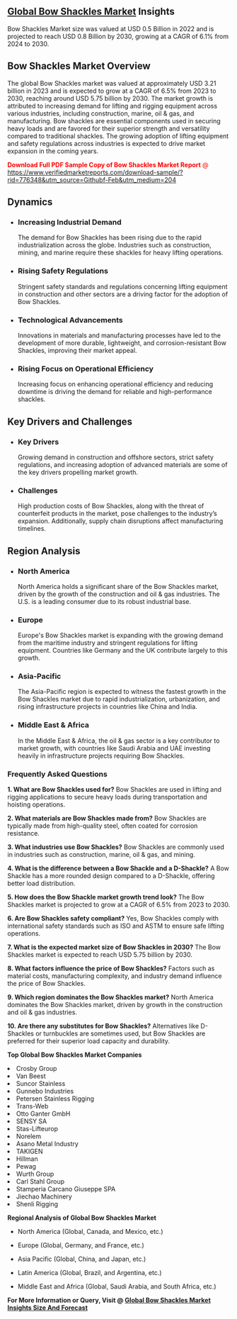 <h2><a href="https://www.verifiedmarketreports.com/download-sample/?rid=776348&amp;utm_source=Githubf&amp;utm_medium=204" target="_blank">Global Bow Shackles Market</a> Insights</h2><p>Bow Shackles Market size was valued at USD 0.5 Billion in 2022 and is projected to reach USD 0.8 Billion by 2030, growing at a CAGR of 6.1% from 2024 to 2030.</p><p> <h2>Bow Shackles Market Overview</h2> <p>The global Bow Shackles market was valued at approximately USD 3.21 billion in 2023 and is expected to grow at a CAGR of 6.5% from 2023 to 2030, reaching around USD 5.75 billion by 2030. The market growth is attributed to increasing demand for lifting and rigging equipment across various industries, including construction, marine, oil & gas, and manufacturing. Bow shackles are essential components used in securing heavy loads and are favored for their superior strength and versatility compared to traditional shackles. The growing adoption of lifting equipment and safety regulations across industries is expected to drive market expansion in the coming years.</p> <p><p><span class=""><span style="color: #ff0000;"><strong>Download Full PDF Sample Copy of Bow Shackles Market Report</strong> @ </span><a href="https://www.verifiedmarketreports.com/download-sample/?rid=776348&amp;utm_source=Githubf-Feb&amp;utm_medium=204" target="_blank">https://www.verifiedmarketreports.com/download-sample/?rid=776348&amp;utm_source=Githubf-Feb&amp;utm_medium=204</a></span></p></p> <h2>Dynamics</h2> <ul> <li><h3>Increasing Industrial Demand</h3> <p>The demand for Bow Shackles has been rising due to the rapid industrialization across the globe. Industries such as construction, mining, and marine require these shackles for heavy lifting operations.</p> </li> <li><h3>Rising Safety Regulations</h3> <p>Stringent safety standards and regulations concerning lifting equipment in construction and other sectors are a driving factor for the adoption of Bow Shackles.</p> </li> <li><h3>Technological Advancements</h3> <p>Innovations in materials and manufacturing processes have led to the development of more durable, lightweight, and corrosion-resistant Bow Shackles, improving their market appeal.</p> </li> <li><h3>Rising Focus on Operational Efficiency</h3> <p>Increasing focus on enhancing operational efficiency and reducing downtime is driving the demand for reliable and high-performance shackles.</p> </li> </ul> <h2>Key Drivers and Challenges</h2> <ul> <li><h3>Key Drivers</h3> <p>Growing demand in construction and offshore sectors, strict safety regulations, and increasing adoption of advanced materials are some of the key drivers propelling market growth.</p> </li> <li><h3>Challenges</h3> <p>High production costs of Bow Shackles, along with the threat of counterfeit products in the market, pose challenges to the industry’s expansion. Additionally, supply chain disruptions affect manufacturing timelines.</p> </li> </ul> <h2>Region Analysis</h2> <ul> <li><h3>North America</h3> <p>North America holds a significant share of the Bow Shackles market, driven by the growth of the construction and oil & gas industries. The U.S. is a leading consumer due to its robust industrial base.</p> </li> <li><h3>Europe</h3> <p>Europe's Bow Shackles market is expanding with the growing demand from the maritime industry and stringent regulations for lifting equipment. Countries like Germany and the UK contribute largely to this growth.</p> </li> <li><h3>Asia-Pacific</h3> <p>The Asia-Pacific region is expected to witness the fastest growth in the Bow Shackles market due to rapid industrialization, urbanization, and rising infrastructure projects in countries like China and India.</p> </li> <li><h3>Middle East & Africa</h3> <p>In the Middle East & Africa, the oil & gas sector is a key contributor to market growth, with countries like Saudi Arabia and UAE investing heavily in infrastructure projects requiring Bow Shackles.</p> </li> </ul> <h3>Frequently Asked Questions</h3> <p><strong>1. What are Bow Shackles used for?</strong> Bow Shackles are used in lifting and rigging applications to secure heavy loads during transportation and hoisting operations.</p> <p><strong>2. What materials are Bow Shackles made from?</strong> Bow Shackles are typically made from high-quality steel, often coated for corrosion resistance.</p> <p><strong>3. What industries use Bow Shackles?</strong> Bow Shackles are commonly used in industries such as construction, marine, oil & gas, and mining.</p> <p><strong>4. What is the difference between a Bow Shackle and a D-Shackle?</strong> A Bow Shackle has a more rounded design compared to a D-Shackle, offering better load distribution.</p> <p><strong>5. How does the Bow Shackle market growth trend look?</strong> The Bow Shackles market is projected to grow at a CAGR of 6.5% from 2023 to 2030.</p> <p><strong>6. Are Bow Shackles safety compliant?</strong> Yes, Bow Shackles comply with international safety standards such as ISO and ASTM to ensure safe lifting operations.</p> <p><strong>7. What is the expected market size of Bow Shackles in 2030?</strong> The Bow Shackles market is expected to reach USD 5.75 billion by 2030.</p> <p><strong>8. What factors influence the price of Bow Shackles?</strong> Factors such as material costs, manufacturing complexity, and industry demand influence the price of Bow Shackles.</p> <p><strong>9. Which region dominates the Bow Shackles market?</strong> North America dominates the Bow Shackles market, driven by growth in the construction and oil & gas industries.</p> <p><strong>10. Are there any substitutes for Bow Shackles?</strong> Alternatives like D-Shackles or turnbuckles are sometimes used, but Bow Shackles are preferred for their superior load capacity and durability.</p> </p><p><strong>Top Global Bow Shackles Market Companies</strong></p><div data-test-id=""><p><li>Crosby Group</li><li> Van Beest</li><li> Suncor Stainless</li><li> Gunnebo Industries</li><li> Petersen Stainless Rigging</li><li> Trans-Web</li><li> Otto Ganter GmbH</li><li> SENSY SA</li><li> Stas-Lifteurop</li><li> Norelem</li><li> Asano Metal Industry</li><li> TAKIGEN</li><li> Hillman</li><li> Pewag</li><li> Wurth Group</li><li> Carl Stahl Group</li><li> Stamperia Carcano Giuseppe SPA</li><li> Jiechao Machinery</li><li> Shenli Rigging</li></p><div><strong>Regional Analysis of&nbsp;Global Bow Shackles Market</strong></div><ul><li dir="ltr"><p dir="ltr">North America&nbsp;(Global, Canada, and Mexico, etc.)</p></li><li dir="ltr"><p dir="ltr">Europe (Global, Germany, and France, etc.)</p></li><li dir="ltr"><p dir="ltr">Asia Pacific&nbsp;(Global, China, and Japan, etc.)</p></li><li dir="ltr"><p dir="ltr">Latin America&nbsp;(Global, Brazil, and Argentina, etc.)</p></li><li dir="ltr">Middle East and Africa&nbsp;(Global, Saudi Arabia, and South Africa, etc.)</li></ul><p><strong>For More Information or Query, Visit @&nbsp;</strong><strong><a href="https://www.verifiedmarketreports.com/product/bow-shackles-market/?utm_source=Githubf&amp;utm_medium=204" target="_blank">Global Bow Shackles Market Insights Size And Forecast</a></strong></p></div>
